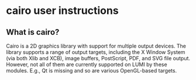 # cairo user instructions

## What is cairo?

Cairo is a 2D graphics library with support for multiple output devices. 
The library supports a range of output targets, including the X Window System 
(via both Xlib and XCB), image buffers, PostScript, PDF, and SVG file output.
However, not all of them are currently supported on LUMI by these modules.
E.g., Qt is missing and so are various OpenGL-based targets.
